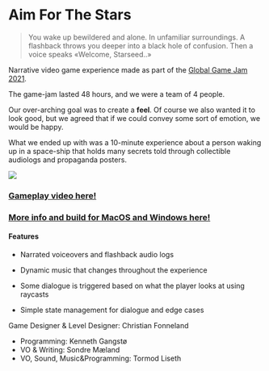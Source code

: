 # Aim For The Stars



> You wake up bewildered and alone. In unfamiliar surroundings. A flashback throws you deeper into a black hole of confusion. Then a voice speaks «Welcome, Starseed..»



Narrative video game experience made as part of the [Global Game Jam 2021](https://globalgamejam.org/2021/games/aim-stars-0).

The game-jam lasted 48 hours, and we were a team of 4 people.

Our over-arching goal was to create a **feel**. Of course we also wanted it to look good, but we agreed that if we could convey some sort of emotion, we would be happy.

What we ended up with was a 10-minute experience about a person waking up in a space-ship that holds many secrets told through collectible audiologs and propaganda posters.

![](https://ggj.s3.amazonaws.com/styles/game_sidebar__wide/featured_image/2021/01/16797/screenshot.jpg?itok=uLvAq_LY&timestamp=1612048221)

### [Gameplay video here!](https://www.youtube.com/watch?v=viU9lHvSAOA)

### [More info and build for MacOS and Windows here!](https://globalgamejam.org/2021/games/aim-stars-0)

#### Features

- Narrated voiceovers and flashback audio logs

- Dynamic music that changes throughout the experience

- Some dialogue is triggered based on what the player looks at using raycasts

- Simple state management for dialogue and edge cases

  

Game Designer & Level Designer: Christian Fonneland
- Programming: Kenneth Gangstø
- VO & Writing: Sondre Mæland
- VO, Sound, Music&Programming: Tormod Liseth
